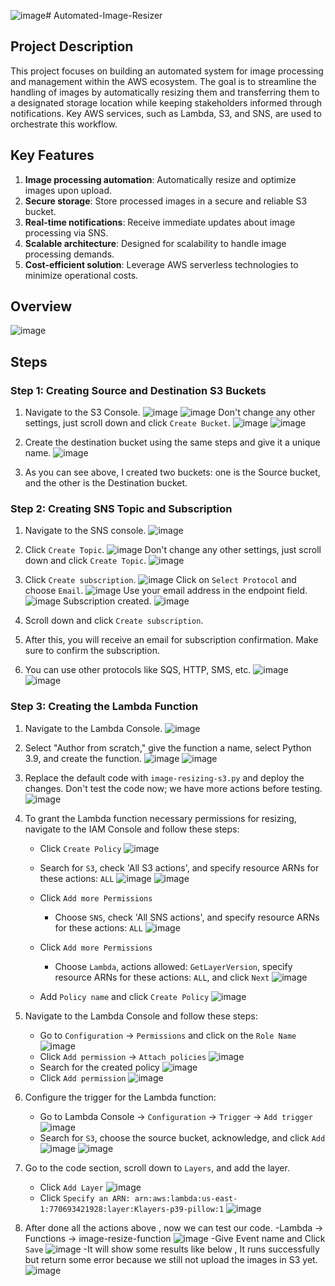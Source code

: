 ![image](https://github.com/user-attachments/assets/b3ace866-fd66-4fb7-8327-f26d1717cc62)# Automated-Image-Resizer

## Project Description
This project focuses on building an automated system for image processing and management within the AWS ecosystem. The goal is to streamline the handling of images by automatically resizing them and transferring them to a designated storage location while keeping stakeholders informed through notifications. Key AWS services, such as Lambda, S3, and SNS, are used to orchestrate this workflow.

## Key Features
1. **Image processing automation**: Automatically resize and optimize images upon upload.
2. **Secure storage**: Store processed images in a secure and reliable S3 bucket.
3. **Real-time notifications**: Receive immediate updates about image processing via SNS.
4. **Scalable architecture**: Designed for scalability to handle image processing demands.
5. **Cost-efficient solution**: Leverage AWS serverless technologies to minimize operational costs.

## Overview
![image](https://github.com/user-attachments/assets/135cb1f9-171a-40bd-9a46-747b5755351a)

## Steps

### Step 1: Creating Source and Destination S3 Buckets
1. Navigate to the S3 Console.
   ![image](https://github.com/user-attachments/assets/d4286e39-7df1-466a-9ff8-d9c285f8d37e)
   ![image](https://github.com/user-attachments/assets/b51ce11e-ffc3-4ea7-815a-70f40dd6142c)
   Don't change any other settings, just scroll down and click `Create Bucket`.
   ![image](https://github.com/user-attachments/assets/5b7441f9-ac01-4eeb-bcf9-0455b0010f26)
   ![image](https://github.com/user-attachments/assets/fb9dbbb9-3939-48d4-8c63-9e8d2bc9e24d)

2. Create the destination bucket using the same steps and give it a unique name.
   ![image](https://github.com/user-attachments/assets/f3566e35-985f-4e0c-8028-b0e97c2368c8)

3. As you can see above, I created two buckets: one is the Source bucket, and the other is the Destination bucket.

### Step 2: Creating SNS Topic and Subscription
1. Navigate to the SNS console.
   ![image](https://github.com/user-attachments/assets/a07b7398-de8a-4469-af3a-e2b93b9da7b3)

2. Click `Create Topic`.
   ![image](https://github.com/user-attachments/assets/5214c7cd-90aa-4641-b736-32fcd75d0ceb)
   Don't change any other settings, just scroll down and click `Create Topic`.
   ![image](https://github.com/user-attachments/assets/82b752f8-6eeb-4c35-8270-fbfb526fbd24)

3. Click `Create subscription`.
   ![image](https://github.com/user-attachments/assets/46ea4fc9-8f2e-4b9d-8260-77909ec80d07)
   Click on `Select Protocol` and choose `Email`.
   ![image](https://github.com/user-attachments/assets/db3d47cf-673c-4dea-8e65-bc4a2f415c65)
   Use your email address in the endpoint field.
   ![image](https://github.com/user-attachments/assets/8c47e1a3-05c7-4e49-b41d-b718b3db6186)
   Subscription created.
   ![image](https://github.com/user-attachments/assets/fece93ba-4e0f-4149-9ca3-5392320bd1bb)

4. Scroll down and click `Create subscription`.

5. After this, you will receive an email for subscription confirmation. Make sure to confirm the subscription.

6. You can use other protocols like SQS, HTTP, SMS, etc.
   ![image](https://github.com/user-attachments/assets/d98296cc-41c1-4649-84dd-a91ba8a2532f)
   ![image](https://github.com/user-attachments/assets/6bdca488-ae03-4ebc-b1aa-7ca7a23c0d2d)

### Step 3: Creating the Lambda Function
1. Navigate to the Lambda Console.
   ![image](https://github.com/user-attachments/assets/956d7f01-bd85-49a7-81fd-7e36ed3a78de)

2. Select "Author from scratch," give the function a name, select Python 3.9, and create the function.
   ![image](https://github.com/user-attachments/assets/10eeb1cd-d528-4317-a298-490fda6517e9)
   ![image](https://github.com/user-attachments/assets/3f7fd0f5-9cbe-4036-af31-7b93b13be80d)

3. Replace the default code with `image-resizing-s3.py` and deploy the changes. Don't test the code now; we have more actions before testing.
   ![image](https://github.com/user-attachments/assets/fa83cb29-f74c-464e-b57f-9fd203221fb4)

4. To grant the Lambda function necessary permissions for resizing, navigate to the IAM Console and follow these steps:
   - Click `Create Policy`
     ![image](https://github.com/user-attachments/assets/9ec622a4-6f1c-4992-bd16-a2fa4a150051)
   - Search for `S3`, check 'All S3 actions', and specify resource ARNs for these actions: `ALL`
     ![image](https://github.com/user-attachments/assets/9fc610d0-d94e-4f03-80cb-d30885435fae)
     ![image](https://github.com/user-attachments/assets/f4c24a4a-743e-4ace-b6e3-dc6a53102ab2)

   - Click `Add more Permissions`
     - Choose `SNS`, check 'All SNS actions', and specify resource ARNs for these actions: `ALL`
       ![image](https://github.com/user-attachments/assets/e9101130-542a-444a-a305-2a1a5e15d02b)

   - Click `Add more Permissions`
     - Choose `Lambda`, actions allowed: `GetLayerVersion`, specify resource ARNs for these actions: `ALL`, and click `Next`
       ![image](https://github.com/user-attachments/assets/0b722092-2632-40ac-bfc6-8f05bf2d1c0b)

   - Add `Policy name` and click `Create Policy`
     ![image](https://github.com/user-attachments/assets/2aaec4ab-f8c7-4193-beaa-72dd5cd3a6c1)

5. Navigate to the Lambda Console and follow these steps:
   - Go to `Configuration` -> `Permissions` and click on the `Role Name`
     ![image](https://github.com/user-attachments/assets/af40f840-d07a-406e-a68a-1111206b624c)
   - Click `Add permission` -> `Attach policies`
     ![image](https://github.com/user-attachments/assets/1e7b95ec-6ee3-4c1a-a1c5-a068894e8a2a)
   - Search for the created policy
     ![image](https://github.com/user-attachments/assets/c9618d63-b444-4a21-9797-4fb770d1232b)
   - Click `Add permission`
     ![image](https://github.com/user-attachments/assets/3a534b4d-2e84-46ed-8e77-dd33b6e905ae)

6. Configure the trigger for the Lambda function:
   - Go to Lambda Console -> `Configuration` -> `Trigger` -> `Add trigger`
     ![image](https://github.com/user-attachments/assets/63a3f342-0be2-46cd-b473-6a4de861d778)
   - Search for `S3`, choose the source bucket, acknowledge, and click `Add`
     ![image](https://github.com/user-attachments/assets/37ac1cb3-0c46-4e1b-a05c-e86186447f7e)
     ![image](https://github.com/user-attachments/assets/966390f6-4270-4a36-8108-ef0f22585f00)

7. Go to the code section, scroll down to `Layers`, and add the layer.
   - Click `Add Layer`
     ![image](https://github.com/user-attachments/assets/c737b764-d5a2-455a-bbc5-37d281961909)
   - Click `Specify an ARN: arn:aws:lambda:us-east-1:770693421928:layer:Klayers-p39-pillow:1`
     ![image](https://github.com/user-attachments/assets/883b566d-7597-4b1e-8676-7f3cb881000f)

8. After done all the actions above , now we can test our code.
   -Lambda -> Functions -> image-resize-function
     ![image](https://github.com/user-attachments/assets/15bb19cf-47a0-4e15-b8c9-cb4d3ed3cba2)
   -Give Event name and Click `Save`
     ![image](https://github.com/user-attachments/assets/6be330c2-22c6-48ed-919b-9853add72f54)
   -It will show some results like below , It runs successfully but return some error because we still not upload the images in S3 yet.
     ![image](https://github.com/user-attachments/assets/6f53c493-c3c8-4e82-8aaa-4221cd3bfe9a)






